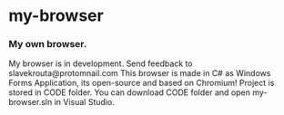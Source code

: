 # my-browser
<h3>My own browser.</h3>
My browser is in development.
Send feedback to slavekrouta@protomnail.com
This browser is made in C# as Windows Forms Application, its open-source and based on Chromium! 
Project is stored in CODE folder.
You can download CODE folder and open my-browser.sln in Visual Studio.
